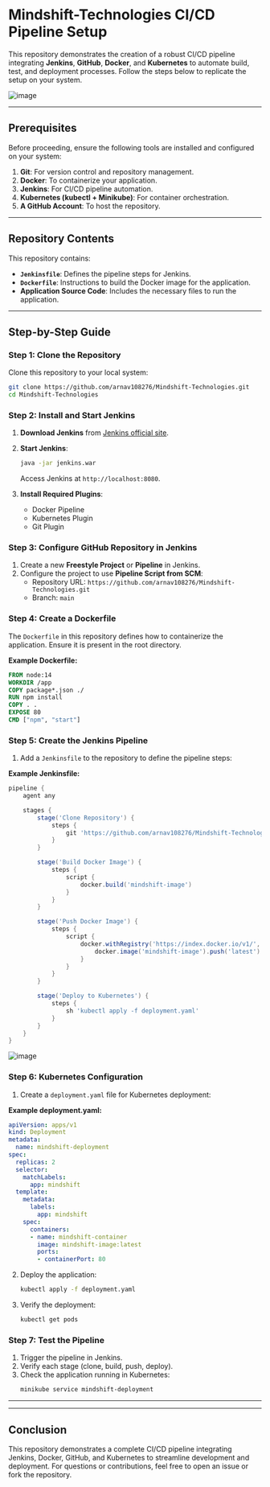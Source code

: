 # Mindshift-Technologies CI/CD Pipeline Setup

This repository demonstrates the creation of a robust CI/CD pipeline integrating **Jenkins**, **GitHub**, **Docker**, and **Kubernetes** to automate build, test, and deployment processes. Follow the steps below to replicate the setup on your system.

![image](https://github.com/user-attachments/assets/8ac69a0b-e700-4a27-a5c9-604f8f492d2b)

---

## Prerequisites
Before proceeding, ensure the following tools are installed and configured on your system:

1. **Git**: For version control and repository management.
2. **Docker**: To containerize your application.
3. **Jenkins**: For CI/CD pipeline automation.
4. **Kubernetes (kubectl + Minikube)**: For container orchestration.
5. **A GitHub Account**: To host the repository.

---

## Repository Contents
This repository contains:

- **`Jenkinsfile`**: Defines the pipeline steps for Jenkins.
- **`Dockerfile`**: Instructions to build the Docker image for the application.
- **Application Source Code**: Includes the necessary files to run the application.

---

## Step-by-Step Guide

### **Step 1: Clone the Repository**
Clone this repository to your local system:

```bash
git clone https://github.com/arnav108276/Mindshift-Technologies.git
cd Mindshift-Technologies
```

### **Step 2: Install and Start Jenkins**
1. **Download Jenkins** from [Jenkins official site](https://www.jenkins.io/).
2. **Start Jenkins**:
   ```bash
   java -jar jenkins.war
   ```
   Access Jenkins at `http://localhost:8080`.

3. **Install Required Plugins**:
   - Docker Pipeline
   - Kubernetes Plugin
   - Git Plugin

### **Step 3: Configure GitHub Repository in Jenkins**
1. Create a new **Freestyle Project** or **Pipeline** in Jenkins.
2. Configure the project to use **Pipeline Script from SCM**:
   - Repository URL: `https://github.com/arnav108276/Mindshift-Technologies.git`
   - Branch: `main`

### **Step 4: Create a Dockerfile**
The `Dockerfile` in this repository defines how to containerize the application. Ensure it is present in the root directory.

**Example Dockerfile:**
```dockerfile
FROM node:14
WORKDIR /app
COPY package*.json ./
RUN npm install
COPY . .
EXPOSE 80
CMD ["npm", "start"]
```

### **Step 5: Create the Jenkins Pipeline**
1. Add a `Jenkinsfile` to the repository to define the pipeline steps:

**Example Jenkinsfile:**
```groovy
pipeline {
    agent any

    stages {
        stage('Clone Repository') {
            steps {
                git 'https://github.com/arnav108276/Mindshift-Technologies.git'
            }
        }

        stage('Build Docker Image') {
            steps {
                script {
                    docker.build('mindshift-image')
                }
            }
        }

        stage('Push Docker Image') {
            steps {
                script {
                    docker.withRegistry('https://index.docker.io/v1/', 'docker-credentials') {
                        docker.image('mindshift-image').push('latest')
                    }
                }
            }
        }

        stage('Deploy to Kubernetes') {
            steps {
                sh 'kubectl apply -f deployment.yaml'
            }
        }
    }
}
```
![image](https://github.com/user-attachments/assets/d26fb660-ac4f-4f17-b502-6af965917ac0)



### **Step 6: Kubernetes Configuration**
1. Create a `deployment.yaml` file for Kubernetes deployment:

**Example deployment.yaml:**
```yaml
apiVersion: apps/v1
kind: Deployment
metadata:
  name: mindshift-deployment
spec:
  replicas: 2
  selector:
    matchLabels:
      app: mindshift
  template:
    metadata:
      labels:
        app: mindshift
    spec:
      containers:
      - name: mindshift-container
        image: mindshift-image:latest
        ports:
        - containerPort: 80
```

2. Deploy the application:
   ```bash
   kubectl apply -f deployment.yaml
   ```

3. Verify the deployment:
   ```bash
   kubectl get pods
   ```

### **Step 7: Test the Pipeline**
1. Trigger the pipeline in Jenkins.
2. Verify each stage (clone, build, push, deploy).
3. Check the application running in Kubernetes:
   ```bash
   minikube service mindshift-deployment
   ```

---



---

## Conclusion
This repository demonstrates a complete CI/CD pipeline integrating Jenkins, Docker, GitHub, and Kubernetes to streamline development and deployment. For questions or contributions, feel free to open an issue or fork the repository.
